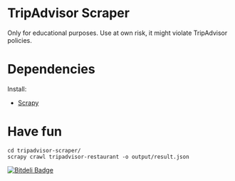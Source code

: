 TripAdvisor Scraper
===================

Only for educational purposes.
Use at own risk, it might violate TripAdvisor policies.

# Dependencies
Install: 
* [Scrapy](http://doc.scrapy.org/en/0.20/intro/install.html)


# Have fun
```shell
cd tripadvisor-scraper/
scrapy crawl tripadvisor-restaurant -o output/result.json
```


[![Bitdeli Badge](https://d2weczhvl823v0.cloudfront.net/magic890/tripadvisor-scraper/trend.png)](https://bitdeli.com/free "Bitdeli Badge")